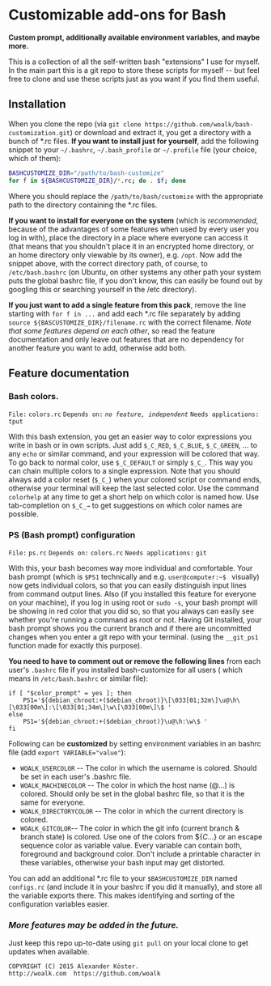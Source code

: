 # Customizable add-ons for Bash
**Custom prompt, additionally available environment variables, and maybe more.**

This is a collection of all the self-written bash "extensions" I use for myself.
In the main part this is a git repo to store these scripts for myself -- but feel free to clone and use these scripts just as you want if you find them useful.

## Installation
When you clone the repo (via `git clone https://github.com/woalk/bash-customization.git`) or download and extract it, you get a directory with a bunch of \*.rc files.
**If you want to install just for yourself**, add the following snippet to your `~/.bashrc`, `~/.bash_profile` or `~/.profile` file (your choice, which of them):
```sh
BASHCUSTOMIZE_DIR="/path/to/bash-customize"
for f in ${BASHCUSTOMIZE_DIR}/*.rc; do . $f; done
```
Where you should replace the `/path/to/bash/customize` with the appropriate path to the directory containing the \*.rc files.

**If you want to install for everyone on the system** (which is *recommended*, because of the advantages of some features when used by every user you log in with), place the directory in a place where everyone can access it (that means that you shouldn't place it in an encrypted home directory, or an home directory only viewable by its owner), e.g. `/opt`.
Now add the snippet above, with the correct directory path, of course, to `/etc/bash.bashrc` (on Ubuntu, on other systems any other path your system puts the global bashrc file, if you don't know, this can easily be found out by googling this or searching yourself in the /etc directory).

**If you just want to add a single feature from this pack**, remove the line starting with `for f in ...` and add each \*.rc file separately by adding `source ${BASCUSTOMIZE_DIR}/filename.rc` with the correct filename.
*Note that some features depend on each other*, so read the feature documentation and only leave out features that are no dependency for another feature you want to add, otherwise add both.

## Feature documentation
### Bash colors.
`File:` `colors.rc`
`Depends on:` *`no feature, independent`*
`Needs applications:` `tput`

With this bash extension, you get an easier way to color expressions you write in bash or in own scripts.
Just add `$_C_RED`, `$_C_BLUE`, `$_C_GREEN`, ... to any `echo` or similar command, and your expression will be colored that way.
To go back to normal color, use `$_C_DEFAULT` or simply `$_C_`. This way you can chain multiple colors to a single expression.
Note that you should always add a color reset (`$_C_`) when your colored script or command ends, otherwise your terminal will keep the last selected color.
Use the command `colorhelp` at any time to get a short help on which color is named how. Use tab-completion on `$_C_→` to get suggestions on which color names are possible.

### PS (Bash prompt) configuration
`File:` `ps.rc`
`Depends on:` `colors.rc`
`Needs applications:` `git`

With this, your bash becomes way more individual and comfortable.
Your bash prompt (which is `$PS1` technically and e.g. `user@computer:~$ ` visually) now gets individual colors, so that you can easily distinguish input lines from command output lines.
Also (if you installed this feature for everyone on your machine), if you log in using root or `sudo -s`, your bash prompt will be showing in red color that you did so, so that you always can easily see whether you're running a command as root or not.
Having Git installed, your bash prompt shows you the current branch and if there are uncommitted changes when you enter a git repo with your terminal. (using the `__git_ps1` function made for exactly this purpose).

**You need to have to comment out or remove the following lines** from each user's `.bashrc` file if you installed bash-customize for all users ( which means in `/etc/bash.bashrc` or similar file):
```
if [ "$color_prompt" = yes ]; then
    PS1='${debian_chroot:+($debian_chroot)}\[\033[01;32m\]\u@\h\[\033[00m\]:\[\033[01;34m\]\w\[\033[00m\]\$ '
else
    PS1='${debian_chroot:+($debian_chroot)}\u@\h:\w\$ '
fi
```

Following can be **customized** by setting environment variables in an bashrc file (add `export VARIABLE="value"`):
- `WOALK_USERCOLOR` -- The color in which the username is colored. Should be set in each user's .bashrc file.
- `WOALK_MACHINECOLOR` -- The color in which the host name (@...) is colored. Should only be set in the global bashrc file, so that it is the same for everyone.
- `WOALK_DIRECTORYCOLOR` -- The color in which the current directory is colored.
- `WOALK_GITCOLOR`-- The color in which the git info (current branch & branch state) is colored.
Use one of the colors from ${_C_...} or an escape sequence color as variable value.
Every variable can contain both, foreground and background color.
Don't include a printable character in these variables, otherwise your bash input may get distorted.

You can add an additional \*.rc file to your `$BASHCUSTOMIZE_DIR` named `configs.rc` (and include it in your bashrc if you did it manually), and store all the variable exports there. This makes identifying and sorting of the configuration variables easier.

### *More features may be added in the future.*
Just keep this repo up-to-date using `git pull` on your local clone to get updates when available.


```
COPYRIGHT (C) 2015 Alexander Köster.
http://woalk.com  https://github.com/woalk
```

